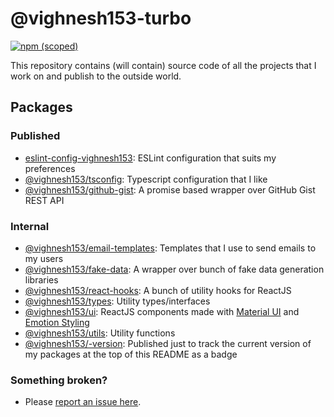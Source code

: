 # @vighnesh153-turbo

[![npm (scoped)](https://img.shields.io/npm/v/@vighnesh153/-version)](https://www.npmjs.com/package/@vighnesh153/-version)

This repository contains (will contain) source code of all the projects that I work on and publish to the outside world.

## Packages

### Published

- [eslint-config-vighnesh153](https://www.npmjs.com/package/eslint-config-vighnesh153): ESLint configuration that suits
  my preferences
- [@vighnesh153/tsconfig](https://www.npmjs.com/package/@vighnesh153/tsconfig): Typescript configuration that I like
- [@vighnesh153/github-gist](https://www.npmjs.com/package/@vighnesh153/github-gist): A promise based wrapper over
  GitHub Gist REST API

### Internal

- [@vighnesh153/email-templates](./packages/email-templates): Templates that I use to send emails to my users
- [@vighnesh153/fake-data](./packages/fake-data): A wrapper over bunch of fake data generation libraries
- [@vighnesh153/react-hooks](./packages/react-hooks): A bunch of utility hooks for ReactJS
- [@vighnesh153/types](./packages/types): Utility types/interfaces
- [@vighnesh153/ui](./packages/ui): ReactJS components made with [Material UI](https://mui.com/) and
  [Emotion Styling](https://emotion.sh/)
- [@vighnesh153/utils](./packages/utils): Utility functions
- [@vighnesh153/-version](./packages/version-tracker): Published just to track the current version of my packages at the
  top of this README as a badge

### Something broken?

- Please [report an issue here](https://bit.ly/rv-mono-repo-report-issue).
